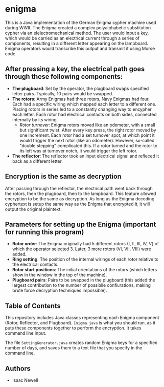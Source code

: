 # enigma
This is a Java implementation of the German Enigma cypher machine used during WWII. The Enigma created a complex polyalphabetic substitution cypher via an elelectromechanical method. The user would input a key, which would be carried as an electrical current through a series of components, resulting in a different letter appearing on the lampboard. Enigma operators would transcribe this output and transmit it using Morse code.

## After pressing a key, the electrical path goes through **these following components**:
* **The plugboard**: Set by the operator, the plugboard swaps specified letter pairs. Typically, 10 pairs would be swapped.
* **The rotors**: Army Enigmas had three rotors, Navy Enigmas had four. Each had a specific wiring which mapped each letter to a different one. Placing rotors in series led to a constantly changing way to encypher each letter. Each rotor had electrical contacts on both sides, connected internally by its wiring.
  * *Rotor turnover*: Enigma rotors moved like an odometer, with a small but significant twist. After every key press, the right rotor moved by one increment. Each rotor had a set turnover spot, at which point it would trigger the next rotor (like an odometer). However, so-called "double stepping" complicated this. If a rotor turned and the rotor to its left was at turnover notch, it would trigger the left rotor.
* **The reflector**: The reflector took an input electrical signal and refleced it back as a different letter.

## Encryption is the same as decryption
After passing through the reflector, the electrical path went back through the rotors, then the plugboard, then to the lampboard. This feature allowed encryption to be the same as decryption. As long as the Enigma decoding cyphertext is setup the same way as the Enigma that encrypted it, it will output the original plaintext.

## Parameters for setting up the Enigma (important for running this program)
* **Rotor order**: The Enigma originally had 5 different rotors (I, II, III, IV, V) of which the operator selected 3. Later, 3 more rotors (VI, VII, VIII) were added.
* **Ring setting**: The position of the internal wirings of each rotor relative to the electrical contacts.
* **Rotor start positions**: The initial orientations of the rotors (which letters show in the window in the top of the machine).
* **Plugboard pairs**: Pairs to be swapped in the plugboard (this added the largest contribution to the number of possibile confiurations, making brute force decryption techniques impossible).

## Table of Contents
This repository includes Java classes representing each Enigma component (Rotor, Reflector, and Plugboard). `Enigma.java` is what you should run, as it puts these components together to perform the encryption. It takes command line input.

The file `SettingGenerator.java` creates random Enigma keys for a specified number of days, and saves them to a text file that you specify in the command line.

## Authors
* Isaac Newell

